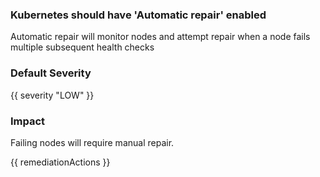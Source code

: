 
### Kubernetes should have 'Automatic repair' enabled

Automatic repair will monitor nodes and attempt repair when a node fails multiple subsequent health checks

### Default Severity
{{ severity "LOW" }}

### Impact
Failing nodes will require manual repair.

<!-- DO NOT CHANGE -->
{{ remediationActions }}

